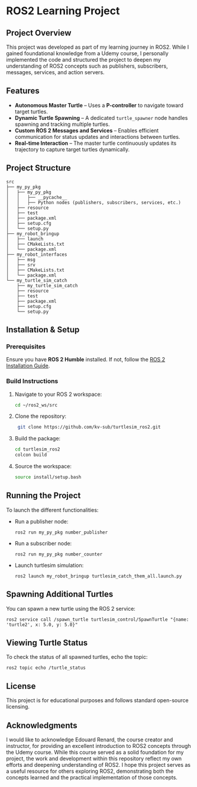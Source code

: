 # ROS2 Learning Project

## Project Overview
This project was developed as part of my learning journey in ROS2. While I gained foundational knowledge from a Udemy course, I personally implemented the code and structured the project to deepen my understanding of ROS2 concepts such as publishers, subscribers, messages, services, and action servers.

## Features
- **Autonomous Master Turtle** – Uses a **P-controller** to navigate toward target turtles.
- **Dynamic Turtle Spawning** – A dedicated `turtle_spawner` node handles spawning and tracking multiple turtles.
- **Custom ROS 2 Messages and Services** – Enables efficient communication for status updates and interactions between turtles.
- **Real-time Interaction** – The master turtle continuously updates its trajectory to capture target turtles dynamically.

## Project Structure
```
src
├── my_py_pkg
│   ├── my_py_pkg
│   │   ├── __pycache__
│   │   ├── Python nodes (publishers, subscribers, services, etc.)
│   ├── resource
│   ├── test
│   ├── package.xml
│   ├── setup.cfg
│   └── setup.py
├── my_robot_bringup
│   ├── launch
│   ├── CMakeLists.txt
│   └── package.xml
├── my_robot_interfaces
│   ├── msg
│   ├── srv
│   ├── CMakeLists.txt
│   └── package.xml
└── my_turtle_sim_catch
    ├── my_turtle_sim_catch
    ├── resource
    ├── test
    ├── package.xml
    ├── setup.cfg
    └── setup.py
```


## Installation & Setup
### Prerequisites
Ensure you have **ROS 2 Humble** installed. If not, follow the [ROS 2 Installation Guide](https://docs.ros.org/en/humble/Installation.html).

### Build Instructions
1. Navigate to your ROS 2 workspace:
   ```bash
   cd ~/ros2_ws/src
2. Clone the repository:
   ```bash
    git clone https://github.com/kv-sub/turtlesim_ros2.git
3. Build the package:
    ```bash
    cd turtlesim_ros2
    colcon build
4. Source the workspace:
    ```bash
    source install/setup.bash

## Running the Project
To launch the different functionalities:
- Run a publisher node:
 
      ros2 run my_py_pkg number_publisher
- Run a subscriber node:

      ros2 run my_py_pkg number_counter
- Launch turtlesim simulation:

      ros2 launch my_robot_bringup turtlesim_catch_them_all.launch.py
  
## Spawning Additional Turtles
You can spawn a new turtle using the ROS 2 service:
      
    ros2 service call /spawn_turtle turtlesim_control/SpawnTurtle "{name: 'turtle2', x: 5.0, y: 5.0}"
    
## Viewing Turtle Status
To check the status of all spawned turtles, echo the topic:
    
    ros2 topic echo /turtle_status


## License
This project is for educational purposes and follows standard open-source licensing.

## Acknowledgments
I would like to acknowledge Edouard Renard, the course creator and instructor, for providing an excellent introduction to ROS2 concepts through the Udemy course. While this course served as a solid foundation for my project, the work and development within this repository reflect my own efforts and deepening understanding of ROS2. I hope this project serves as a useful resource for others exploring ROS2, demonstrating both the concepts learned and the practical implementation of those concepts.


